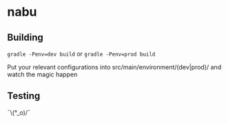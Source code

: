 # nabu

## Building
`gradle -Penv=dev build` or `gradle -Penv=prod build`

Put your relevant configurations into src/main/environment/(dev|prod)/ and watch the magic happen

## Testing
 ¯\\(°_o)/¯
 
